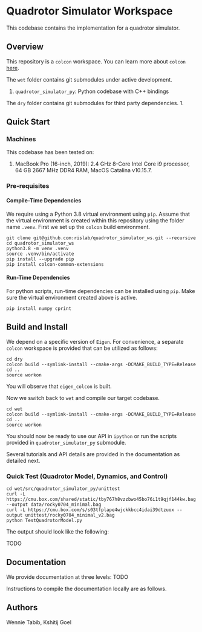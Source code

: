 # Quadrotor Simulator Workspace

This codebase contains the implementation for a quadrotor simulator.

## Overview
This repository is a `colcon` workspace. You can learn more about
`colcon` [here](https://colcon.readthedocs.io/en/released/).

The `wet` folder contains git submodules under active development.
1. `quadrotor_simulator_py`: Python codebase with C++ bindings

The `dry` folder contains git submodules for third party dependencies.
1.

## Quick Start
### Machines
This codebase has been tested on:

1. MacBook Pro (16-inch, 2019): 2.4 GHz 8-Core Intel Core i9 processor, 64 GB 2667 MHz DDR4 RAM, MacOS Catalina v10.15.7.

### Pre-requisites
#### Compile-Time Dependencies
We require using a Python 3.8 virtual environment using `pip`. Assume that the
virtual environment is created within this repository using the folder name
`.venv`. First we set up the `colcon` build environment.

```
git clone git@github.com:rislab/quadrotor_simulator_ws.git --recursive
cd quadrotor_simulator_ws
python3.8 -m venv .venv
source .venv/bin/activate
pip install --upgrade pip
pip install colcon-common-extensions
```

#### Run-Time Dependencies
For python scripts, run-time dependencies can be installed using `pip`. Make sure
the virtual environment created above is active.
```
pip install numpy cprint
```

## Build and Install
We depend on a specific version of `Eigen`. For convenience, a
separate `colcon` workspace is provided that can be utilized as
follows:
```
cd dry
colcon build --symlink-install --cmake-args -DCMAKE_BUILD_TYPE=Release
cd ..
source workon
```
You will observe that `eigen_colcon` is built.

Now we switch back to `wet` and compile our target codebase.
```
cd wet
colcon build --symlink-install --cmake-args -DCMAKE_BUILD_TYPE=Release
cd ..
source workon
```
You should now be ready to use our API in `ipython` or run the scripts provided
in `quadrotor_simulator_py` submodule.

Several tutorials and API details are provided in the documentation as detailed next.

### Quick Test (Quadrotor Model, Dynamics, and Control)

```
cd wet/src/quadrotor_simulator_py/unittest
curl -L https://cmu.box.com/shared/static/tby767h8vzzbwo45bo76i1t9qjf144kw.bag --output data/rocky0704_minimal.bag
curl -L https://cmu.box.com/s/s03tfplape4wjckkbcc4idai39dtzuox --output unittest/rocky0704_minimal_v2.bag
python TestQuadrotorModel.py
```

The output should look like the following:

TODO

## Documentation
We provide documentation at three levels:
TODO

Instructions to compile the documentation locally are as follows.

## Authors
Wennie Tabib, Kshitij Goel
